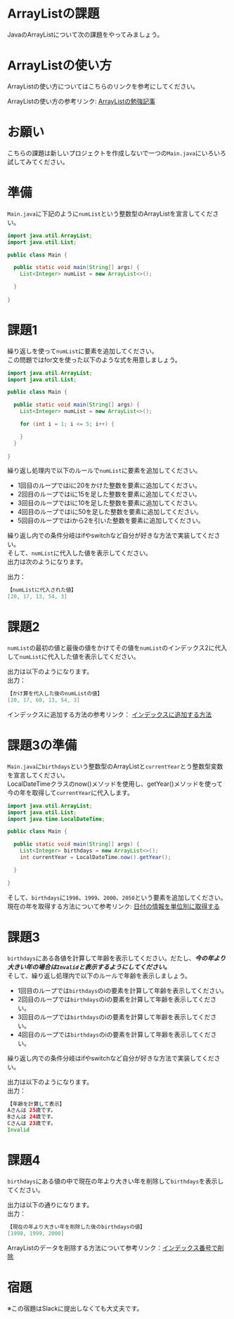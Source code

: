 # ArrayListの課題

JavaのArrayListについて次の課題をやってみましょう。

# ArrayListの使い方

ArrayListの使い方についてはこちらのリンクを参考にしてください。

ArrayListの使い方の参考リンク: [ArrayListの勉強記事]()

# お願い

こちらの課題は新しいプロジェクトを作成しないで一つの`Main.java`にいろいろ試してみてください。

# 準備

`Main.java`に下記のように`numList`という整数型のArrayListを宣言してください。   
 
```java
import java.util.ArrayList;
import java.util.List;

public class Main {

  public static void main(String[] args) {
    List<Integer> numList = new ArrayList<>();

  }
   
}
```

# 課題1

繰り返しを使って`numList`に要素を追加してください。   
この問題ではfor文を使った以下のような式を用意しましょう。

```java
import java.util.ArrayList;
import java.util.List;

public class Main {

  public static void main(String[] args) {
    List<Integer> numList = new ArrayList<>();

    for (int i = 1; i <= 5; i++) {

    }
  }
   
}
```

繰り返し処理内で以下のルールで`numList`に要素を追加してください。   
- 1回目のループではiに20をかけた整数を要素に追加してください。
- 2回目のループではiに15を足した整数を要素に追加してください。
- 3回目のループではiに10を足した整数を要素に追加してください。
- 4回目のループではiに50を足した整数を要素に追加してください。
- 5回目のループではiから2を引いた整数を要素に追加してください。

繰り返し内での条件分岐はifやswitchなど自分が好きな方法で実装してください。   
そして、`numList`に代入した値を表示してください。   
出力は次のようになります。   

出力：

```java
【numListに代入された値】
[20, 17, 13, 54, 3]
```

# 課題2

`numList`の最初の値と最後の値をかけてその値を`numList`のインデックス2に代入して`numList`に代入した値を表示してください。   

出力は以下のようになります。     
出力：

```java
【かけ算を代入した後のnumListの値】
[20, 17, 60, 13, 54, 3]
```

インデックスに追加する方法の参考リンク： [インデックスに追加する方法](https://codechacha.com/ja/java-collections-arraylist-add/#2-1%E3%80%82-arraylistaddint-index%E3%80%81e-e%E3%81%AE%E4%BE%8B)

# 課題3の準備 

`Main.java`に`birthdays`という整数型のArrayListと`currentYear`とう整数型変数を宣言してください。   
LocalDateTimeクラスのnow()メソッドを使用し、getYear()メソッドを使って今の年を取得して`currentYear`に代入します。   

```java
import java.util.ArrayList;
import java.util.List;
import java.time.LocalDateTime;

public class Main {

  public static void main(String[] args) {
    List<Integer> birthdays = new ArrayList<>();
    int currentYear = LocalDateTime.now().getYear();

  }
   
}
```

そして、`birthdays`に`1998`、`1999`、`2000`、`2050`という要素を追加してください。   
現在の年を取得する方法について参考リンク: [日付の情報を単位別に取得する](https://flytech.work/blog/11832/)

# 課題3

`birthdays`にある各値を計算して年齢を表示してください。だたし、***今の年より大きい年の場合は`Invalid`と表示するようにしてください。***   
そして、繰り返し処理内で以下のルールで年齢を表示しましょう。   
- 1回目のループでは`birthdays`のiの要素を計算して年齢を表示してください。
- 2回目のループでは`birthdays`のiの要素を計算して年齢を表示してください。
- 3回目のループでは`birthdays`のiの要素を計算して年齢を表示してください。
- 4回目のループでは`birthdays`のiの要素を計算して年齢を表示してください。

繰り返し内での条件分岐はifやswitchなど自分が好きな方法で実装してください。   

出力は以下のようになります。   
出力：

```java
【年齢を計算して表示】
Aさんは 25歳です。
Bさんは 24歳です。
Cさんは 23歳です。
Invalid
```

# 課題4

`birthdays`にある値の中で現在の年より大きい年を削除して`birthdays`を表示してください。   

出力は以下の通りになります。   
出力：

```java
【現在の年より大きい年を削除した後のbirthdaysの値】
[1998, 1999, 2000]
```

ArrayListのデータを削除する方法について参考リンク：[インデックス番号で削除](https://nagablog.info/java-beginner-array-operation/#i-8)

# 宿題

※この宿題はSlackに提出しなくても大丈夫です。
